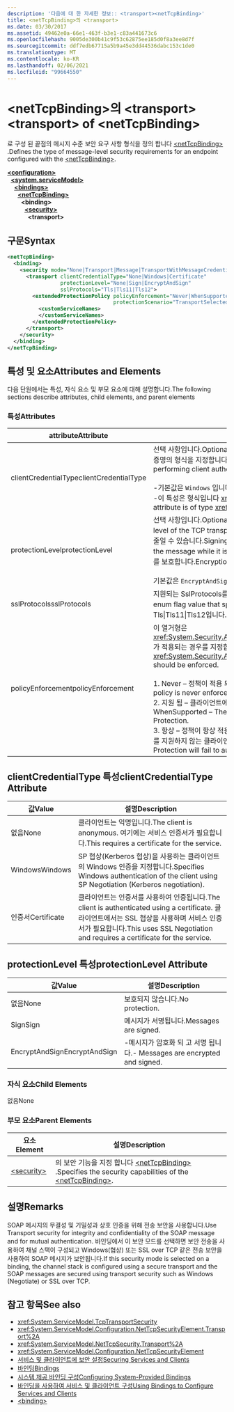 ```yaml
---
description: '다음에 대 한 자세한 정보:: <transport><netTcpBinding>'
title: <netTcpBinding>의 <transport>
ms.date: 03/30/2017
ms.assetid: 49462e0a-66e1-463f-b3e1-c83a441673c6
ms.openlocfilehash: 9005de300b41c9f53c62875ee185d0f8a3ee8d7f
ms.sourcegitcommit: ddf7edb67715a5b9a45e3dd44536dabc153c1de0
ms.translationtype: MT
ms.contentlocale: ko-KR
ms.lasthandoff: 02/06/2021
ms.locfileid: "99664550"
---
```

# <a name="transport-of-nettcpbinding"></a><span data-ttu-id="9bf5e-103">\<netTcpBinding>의 \<transport></span><span class="sxs-lookup"><span data-stu-id="9bf5e-103">\<transport> of \<netTcpBinding></span></span>

<span data-ttu-id="9bf5e-104">로 구성 된 끝점의 메시지 수준 보안 요구 사항 형식을 정의 합니다 [\<netTcpBinding>](nettcpbinding.md) .</span><span class="sxs-lookup"><span data-stu-id="9bf5e-104">Defines the type of message-level security requirements for an endpoint configured with the [\<netTcpBinding>](nettcpbinding.md).</span></span>  
  
[**\<configuration>**](../configuration-element.md)\
&nbsp;&nbsp;[**\<system.serviceModel>**](system-servicemodel.md)\
&nbsp;&nbsp;&nbsp;&nbsp;[**\<bindings>**](bindings.md)\
&nbsp;&nbsp;&nbsp;&nbsp;&nbsp;&nbsp;[**\<netTcpBinding>**](nettcpbinding.md)\
&nbsp;&nbsp;&nbsp;&nbsp;&nbsp;&nbsp;&nbsp;&nbsp;**\<binding>**\
&nbsp;&nbsp;&nbsp;&nbsp;&nbsp;&nbsp;&nbsp;&nbsp;&nbsp;&nbsp;[**\<security>**](security-of-nettcpbinding.md)\
&nbsp;&nbsp;&nbsp;&nbsp;&nbsp;&nbsp;&nbsp;&nbsp;&nbsp;&nbsp;&nbsp;&nbsp;**\<transport>**  
  
## <a name="syntax"></a><span data-ttu-id="9bf5e-105">구문</span><span class="sxs-lookup"><span data-stu-id="9bf5e-105">Syntax</span></span>  
  
```xml  
<netTcpBinding>
  <binding>
    <security mode="None|Transport|Message|TransportWithMessageCredential">
      <transport clientCredentialType="None|Windows|Certificate"
                 protectionLevel="None|Sign|EncryptAndSign"
                 sslProtocols="Tls|Tls11|Tls12">
        <extendedProtectionPolicy policyEnforcement="Never|WhenSupported|Always"
                                  protectionScenario="TransportSelected|TrustedProxy">
          <customServiceNames>
          </customServiceNames>
        </extendedProtectionPolicy>
      </transport>
    </security>
  </binding>
</netTcpBinding>
```  
  
## <a name="attributes-and-elements"></a><span data-ttu-id="9bf5e-106">특성 및 요소</span><span class="sxs-lookup"><span data-stu-id="9bf5e-106">Attributes and Elements</span></span>  

 <span data-ttu-id="9bf5e-107">다음 단원에서는 특성, 자식 요소 및 부모 요소에 대해 설명합니다.</span><span class="sxs-lookup"><span data-stu-id="9bf5e-107">The following sections describe attributes, child elements, and parent elements</span></span>  
  
### <a name="attributes"></a><span data-ttu-id="9bf5e-108">특성</span><span class="sxs-lookup"><span data-stu-id="9bf5e-108">Attributes</span></span>  
  
|<span data-ttu-id="9bf5e-109">attribute</span><span class="sxs-lookup"><span data-stu-id="9bf5e-109">Attribute</span></span>|<span data-ttu-id="9bf5e-110">설명</span><span class="sxs-lookup"><span data-stu-id="9bf5e-110">Description</span></span>|  
|---------------|-----------------|  
|<span data-ttu-id="9bf5e-111">clientCredentialType</span><span class="sxs-lookup"><span data-stu-id="9bf5e-111">clientCredentialType</span></span>|<span data-ttu-id="9bf5e-112">선택 사항입니다.</span><span class="sxs-lookup"><span data-stu-id="9bf5e-112">Optional.</span></span> <span data-ttu-id="9bf5e-113">전송 보안을 사용하여 클라이언트 인증을 수행할 때 사용되는 자격 증명의 형식을 지정합니다.</span><span class="sxs-lookup"><span data-stu-id="9bf5e-113">Specifies the type of credential to be used when performing client authentication using Transport security.</span></span><br /><br /> <span data-ttu-id="9bf5e-114">-기본값은 `Windows` 입니다.</span><span class="sxs-lookup"><span data-stu-id="9bf5e-114">-   The default value is `Windows`.</span></span><br /><span data-ttu-id="9bf5e-115">-이 특성은 형식입니다 <xref:System.ServiceModel.TcpClientCredentialType> .</span><span class="sxs-lookup"><span data-stu-id="9bf5e-115">-   This attribute is of type <xref:System.ServiceModel.TcpClientCredentialType>.</span></span>|  
|<span data-ttu-id="9bf5e-116">protectionLevel</span><span class="sxs-lookup"><span data-stu-id="9bf5e-116">protectionLevel</span></span>|<span data-ttu-id="9bf5e-117">선택 사항입니다.</span><span class="sxs-lookup"><span data-stu-id="9bf5e-117">Optional.</span></span> <span data-ttu-id="9bf5e-118">TCP 전송의 수준에 보안을 정의합니다.</span><span class="sxs-lookup"><span data-stu-id="9bf5e-118">Defines security at the level of the TCP transport.</span></span> <span data-ttu-id="9bf5e-119">메시지에 서명하면 전송 중인 메시지를 제3자가 손상할 위험을 줄일 수 있습니다.</span><span class="sxs-lookup"><span data-stu-id="9bf5e-119">Signing messages mitigates the risk of a third party tampering with the message while it is being transferred.</span></span> <span data-ttu-id="9bf5e-120">암호화는 전송 중에 데이터 수준에서 개인 정보를 보호합니다.</span><span class="sxs-lookup"><span data-stu-id="9bf5e-120">Encryption provides data-level privacy during transport.</span></span><br /><br /> <span data-ttu-id="9bf5e-121">기본값은 `EncryptAndSign`입니다.</span><span class="sxs-lookup"><span data-stu-id="9bf5e-121">The default value is `EncryptAndSign`.</span></span>|  
|<span data-ttu-id="9bf5e-122">sslProtocols</span><span class="sxs-lookup"><span data-stu-id="9bf5e-122">sslProtocols</span></span>|<span data-ttu-id="9bf5e-123">지원되는 SslProtocols를 지정하는 SslProtocols 열거형 플래그 값입니다.</span><span class="sxs-lookup"><span data-stu-id="9bf5e-123">A SslProtocols enum flag value that specifies which SslProtocols are supported.</span></span> <span data-ttu-id="9bf5e-124">기본값은 Tls&#124;Tls11&#124;Tls12입니다.</span><span class="sxs-lookup"><span data-stu-id="9bf5e-124">The default is Tls&#124;Tls11&#124;Tls12.</span></span>|  
|<span data-ttu-id="9bf5e-125">policyEnforcement</span><span class="sxs-lookup"><span data-stu-id="9bf5e-125">policyEnforcement</span></span>|<span data-ttu-id="9bf5e-126">이 열거형은 <xref:System.Security.Authentication.ExtendedProtection.ExtendedProtectionPolicy>가 적용되는 경우를 지정합니다.</span><span class="sxs-lookup"><span data-stu-id="9bf5e-126">This enumeration specifies when the <xref:System.Security.Authentication.ExtendedProtection.ExtendedProtectionPolicy> should be enforced.</span></span><br /><br /> <span data-ttu-id="9bf5e-127">1. Never – 정책이 적용 되지 않습니다 (확장 된 보호를 사용 하지 않음).</span><span class="sxs-lookup"><span data-stu-id="9bf5e-127">1.  Never – The policy is never enforced (Extended Protection is disabled).</span></span><br /><span data-ttu-id="9bf5e-128">2. 지원 됨 – 클라이언트에서 확장 된 보호를 지 원하는 경우에만 정책이 적용 됩니다.</span><span class="sxs-lookup"><span data-stu-id="9bf5e-128">2.  WhenSupported – The policy is enforced only if the client supports Extended Protection.</span></span><br /><span data-ttu-id="9bf5e-129">3. 항상 – 정책이 항상 적용 됩니다.</span><span class="sxs-lookup"><span data-stu-id="9bf5e-129">3.  Always – The policy is always enforced.</span></span> <span data-ttu-id="9bf5e-130">확장 보호를 지원하지 않는 클라이언트는 인증되지 않습니다.</span><span class="sxs-lookup"><span data-stu-id="9bf5e-130">Clients which don’t support Extended Protection will fail to authenticate.</span></span>|  
  
## <a name="clientcredentialtype-attribute"></a><span data-ttu-id="9bf5e-131">clientCredentialType 특성</span><span class="sxs-lookup"><span data-stu-id="9bf5e-131">clientCredentialType Attribute</span></span>  
  
|<span data-ttu-id="9bf5e-132">값</span><span class="sxs-lookup"><span data-stu-id="9bf5e-132">Value</span></span>|<span data-ttu-id="9bf5e-133">설명</span><span class="sxs-lookup"><span data-stu-id="9bf5e-133">Description</span></span>|  
|-----------|-----------------|  
|<span data-ttu-id="9bf5e-134">없음</span><span class="sxs-lookup"><span data-stu-id="9bf5e-134">None</span></span>|<span data-ttu-id="9bf5e-135">클라이언트는 익명입니다.</span><span class="sxs-lookup"><span data-stu-id="9bf5e-135">The client is anonymous.</span></span> <span data-ttu-id="9bf5e-136">여기에는 서비스 인증서가 필요합니다.</span><span class="sxs-lookup"><span data-stu-id="9bf5e-136">This requires a certificate for the service.</span></span>|  
|<span data-ttu-id="9bf5e-137">Windows</span><span class="sxs-lookup"><span data-stu-id="9bf5e-137">Windows</span></span>|<span data-ttu-id="9bf5e-138">SP 협상(Kerberos 협상)을 사용하는 클라이언트의 Windows 인증을 지정합니다.</span><span class="sxs-lookup"><span data-stu-id="9bf5e-138">Specifies Windows authentication of the client using SP Negotiation (Kerberos negotiation).</span></span>|  
|<span data-ttu-id="9bf5e-139">인증서</span><span class="sxs-lookup"><span data-stu-id="9bf5e-139">Certificate</span></span>|<span data-ttu-id="9bf5e-140">클라이언트는 인증서를 사용하여 인증됩니다.</span><span class="sxs-lookup"><span data-stu-id="9bf5e-140">The client is authenticated using a certificate.</span></span> <span data-ttu-id="9bf5e-141">클라이언트에서는 SSL 협상을 사용하며 서비스 인증서가 필요합니다.</span><span class="sxs-lookup"><span data-stu-id="9bf5e-141">This uses SSL Negotiation and requires a certificate for the service.</span></span>|  
  
## <a name="protectionlevel-attribute"></a><span data-ttu-id="9bf5e-142">protectionLevel 특성</span><span class="sxs-lookup"><span data-stu-id="9bf5e-142">protectionLevel Attribute</span></span>  
  
|<span data-ttu-id="9bf5e-143">값</span><span class="sxs-lookup"><span data-stu-id="9bf5e-143">Value</span></span>|<span data-ttu-id="9bf5e-144">설명</span><span class="sxs-lookup"><span data-stu-id="9bf5e-144">Description</span></span>|  
|-----------|-----------------|  
|<span data-ttu-id="9bf5e-145">없음</span><span class="sxs-lookup"><span data-stu-id="9bf5e-145">None</span></span>|<span data-ttu-id="9bf5e-146">보호되지 않습니다.</span><span class="sxs-lookup"><span data-stu-id="9bf5e-146">No protection.</span></span>|  
|<span data-ttu-id="9bf5e-147">Sign</span><span class="sxs-lookup"><span data-stu-id="9bf5e-147">Sign</span></span>|<span data-ttu-id="9bf5e-148">메시지가 서명됩니다.</span><span class="sxs-lookup"><span data-stu-id="9bf5e-148">Messages are signed.</span></span>|  
|<span data-ttu-id="9bf5e-149">EncryptAndSign</span><span class="sxs-lookup"><span data-stu-id="9bf5e-149">EncryptAndSign</span></span>|<span data-ttu-id="9bf5e-150">-메시지가 암호화 되 고 서명 됩니다.</span><span class="sxs-lookup"><span data-stu-id="9bf5e-150">-   Messages are encrypted and signed.</span></span>|  
  
### <a name="child-elements"></a><span data-ttu-id="9bf5e-151">자식 요소</span><span class="sxs-lookup"><span data-stu-id="9bf5e-151">Child Elements</span></span>  

 <span data-ttu-id="9bf5e-152">없음</span><span class="sxs-lookup"><span data-stu-id="9bf5e-152">None</span></span>  
  
### <a name="parent-elements"></a><span data-ttu-id="9bf5e-153">부모 요소</span><span class="sxs-lookup"><span data-stu-id="9bf5e-153">Parent Elements</span></span>  
  
|<span data-ttu-id="9bf5e-154">요소</span><span class="sxs-lookup"><span data-stu-id="9bf5e-154">Element</span></span>|<span data-ttu-id="9bf5e-155">설명</span><span class="sxs-lookup"><span data-stu-id="9bf5e-155">Description</span></span>|  
|-------------|-----------------|  
|[\<security>](security-of-nettcpbinding.md)|<span data-ttu-id="9bf5e-156">의 보안 기능을 지정 합니다 [\<netTcpBinding>](nettcpbinding.md) .</span><span class="sxs-lookup"><span data-stu-id="9bf5e-156">Specifies the security capabilities of the [\<netTcpBinding>](nettcpbinding.md).</span></span>|  
  
## <a name="remarks"></a><span data-ttu-id="9bf5e-157">설명</span><span class="sxs-lookup"><span data-stu-id="9bf5e-157">Remarks</span></span>  

 <span data-ttu-id="9bf5e-158">SOAP 메시지의 무결성 및 기밀성과 상호 인증을 위해 전송 보안을 사용합니다.</span><span class="sxs-lookup"><span data-stu-id="9bf5e-158">Use Transport security for integrity and confidentiality of the SOAP message and for mutual authentication.</span></span> <span data-ttu-id="9bf5e-159">바인딩에서 이 보안 모드를 선택하면 보안 전송을 사용하여 채널 스택이 구성되고 Windows(협상) 또는 SSL over TCP 같은 전송 보안을 사용하여 SOAP 메시지가 보안됩니다.</span><span class="sxs-lookup"><span data-stu-id="9bf5e-159">If this security mode is selected on a binding, the channel stack is configured using a secure transport and the SOAP messages are secured using transport security such as Windows (Negotiate) or SSL over TCP.</span></span>  
  
## <a name="see-also"></a><span data-ttu-id="9bf5e-160">참고 항목</span><span class="sxs-lookup"><span data-stu-id="9bf5e-160">See also</span></span>

- <xref:System.ServiceModel.TcpTransportSecurity>
- <xref:System.ServiceModel.Configuration.NetTcpSecurityElement.Transport%2A>
- <xref:System.ServiceModel.NetTcpSecurity.Transport%2A>
- <xref:System.ServiceModel.Configuration.NetTcpSecurityElement>
- [<span data-ttu-id="9bf5e-161">서비스 및 클라이언트에 보안 설정</span><span class="sxs-lookup"><span data-stu-id="9bf5e-161">Securing Services and Clients</span></span>](../../../wcf/feature-details/securing-services-and-clients.md)
- [<span data-ttu-id="9bf5e-162">바인딩</span><span class="sxs-lookup"><span data-stu-id="9bf5e-162">Bindings</span></span>](../../../wcf/bindings.md)
- [<span data-ttu-id="9bf5e-163">시스템 제공 바인딩 구성</span><span class="sxs-lookup"><span data-stu-id="9bf5e-163">Configuring System-Provided Bindings</span></span>](../../../wcf/feature-details/configuring-system-provided-bindings.md)
- [<span data-ttu-id="9bf5e-164">바인딩을 사용하여 서비스 및 클라이언트 구성</span><span class="sxs-lookup"><span data-stu-id="9bf5e-164">Using Bindings to Configure Services and Clients</span></span>](../../../wcf/using-bindings-to-configure-services-and-clients.md)
- [\<binding>](bindings.md)

